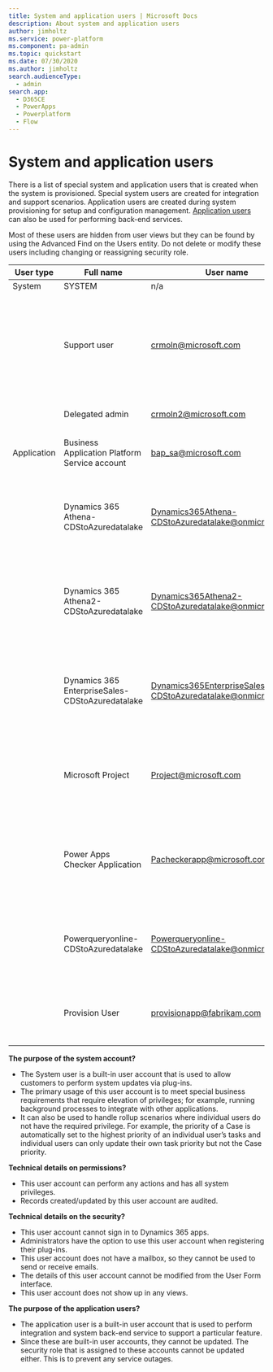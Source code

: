 ```yaml
---
title: System and application users | Microsoft Docs
description: About system and application users 
author: jimholtz
ms.service: power-platform
ms.component: pa-admin
ms.topic: quickstart
ms.date: 07/30/2020
ms.author: jimholtz
search.audienceType: 
  - admin
search.app:
  - D365CE
  - PowerApps
  - Powerplatform
  - Flow
---
```


# System and application users

There is a list of special system and application users that is created when the system is provisioned.  Special system users are created for integration and support scenarios. Application users are created during system provisioning for setup and configuration management.  [Application users](create-users-assign-online-security-roles.md#create-an-application-user) can also be used for performing back-end services.  

Most of these users are hidden from user views but they can be found by using the Advanced Find on the Users entity.  Do not delete or modify these users including changing or reassigning security role. 

|User type  |Full name  |User name  |Purpose  | Security role assigned |
|---------|---------|---------|---------|---------|
|System     | SYSTEM  | n/a        | See below         | n/a |
|     | Support user     |crmoln@microsoft.com          |To allow Microsoft support staff to have restricted/limited access to any customer environment for customer support  |Support user (does not have privilege to customer data)    |
|    | Delegated admin        |crmoln2@microsoft.com          |See [For partners: the Delegated admin](for-partners-delegated-administrator.md)        |System admin |
|Application     | Business Application Platform Service account |bap_sa@microsoft.com   |To setup Power Apps system and configurations |System admin   |
|    | Dynamics 365 Athena-CDStoAzuredatalake        | Dynamics365Athena-CDStoAzuredatalake@onmicrosoft.com         |Service application to perform data integration between Common Data Service to Azure Data Lake |DataLakeWorkspaceAppAccess   |
|    | Dynamics 365 Athena2-CDStoAzuredatalake        | Dynamics365Athena2-CDStoAzuredatalake@onmicrosoft.com         |Service application to perform data integration between Common Data Service to Azure Data Lake |DataLakeWorkspaceAppAccess   |
|    | Dynamics 365 EnterpriseSales-CDStoAzuredatalake        | Dynamics365EnterpriseSales-CDStoAzuredatalake@onmicrosoft.com         |Service application to perform data integration between Common Data Service (Sales) to Azure Data Lake |N/A    |
|    | Microsoft Project | Project@microsoft.com         |Allow Modern Project and Roadmap Service to communicate with Common Data Service |Project System and Portfolio User   |
|    | Power Apps Checker Application        | Pacheckerapp@microsoft.com         |To perform static analysis of Power Apps solutions to assist in identifying performance and stability risks |Export customizations and Solution checker   |
|    | Powerqueryonline-CDStoAzuredatalake        | Powerqueryonline-CDStoAzuredatalake@onmicrosoft.com         |Service application to perform data query between Common Data Service and Azure Data Lake |N/A    |
|    | Provision User      | provisionapp@fabrikam.com         |To perfom Application installation from AppSource or System updates from Microsoft |System admin   |

**The purpose of the system account?** 
- The System user is a built-in user account that is used to allow customers to perform system updates via plug-ins. 
- The primary usage of this user account is to meet special business requirements that require elevation of privileges; for example, running background processes to integrate with other applications. 
- It can also be used to handle rollup scenarios where individual users do not have the required privilege. For example, the priority of a Case is automatically set to the highest priority of an individual user’s tasks and individual users can only update their own task priority but not the Case priority. 

**Technical details on permissions?**
- This user account can perform any actions and has all system privileges. 
- Records created/updated by this user account are audited. 

**Technical details on the security?**
- This user account cannot sign in to Dynamics 365 apps.  
- Administrators have the option to use this user account when registering their plug-ins. 
- This user account does not have a mailbox, so they cannot be used to send or receive emails. 
- The details of this user account cannot be modified from the User Form interface. 
- This user account does not show up in any views.

**The purpose of the application users?** 
- The application user is a built-in user account that is used to perform integration and system back-end service to support a particular feature.  
- Since these are built-in user accounts, they cannot be updated. The security role that is assigned to these accounts cannot be updated either.  This is to prevent any service outages.  

